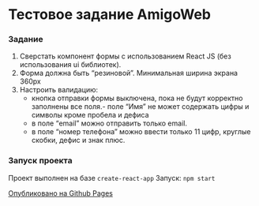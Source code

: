 # Тестовое задание AmigoWeb

### Задание

1. Сверстать компонент формы с использованием React JS
 (без использования ui библиотек).
2. Форма должна быть “резиновой”. Минимальная ширина экрана 360px
3. Настроить валидацию:
	- кнопка отправки формы выключена, пока не будут корректно заполнены все поля.- поле “Имя” не может содержать цифры и символы кроме пробела и дефиса
	- в поле “email” можно отправить только email.
	- в поле “номер телефона” можно ввести только 11 цифр, круглые скобки, дефис и знак плюс.

### Запуск проекта
Проект выполнен на базе `create-react-app`
Запуск: `npm start`

[Опубликовано на Github Pages](https://julianickul.github.io/react_signup_form/)

